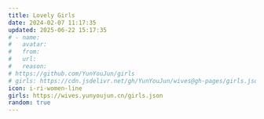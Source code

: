 ```yaml
---
title: Lovely Girls
date: 2024-02-07 11:17:35
updated: 2025-06-22 15:17:35
# - name:
#   avatar:
#   from:
#   url:
#   reason:
# https://github.com/YunYouJun/girls
# girls: https://cdn.jsdelivr.net/gh/YunYouJun/wives@gh-pages/girls.json
icon: i-ri-women-line
girls: https://wives.yunyoujun.cn/girls.json
random: true
---
```

<!-- <div class="text-center" m="2" title="我全都要！">
!大家都是我的天使!
</div> -->


<YunGirls :girls="frontmatter.girls" :random="frontmatter.random" />
